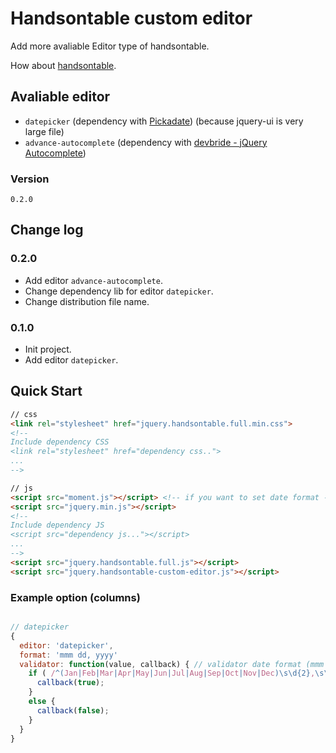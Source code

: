 # Handsontable custom editor
Add more avaliable Editor type of handsontable.

How about [handsontable](https://github.com/handsontable/jquery-handsontable).


## Avaliable editor
- `datepicker` (dependency with [Pickadate](https://github.com/amsul/pickadate.js)) (because jquery-ui is very large file)
- `advance-autocomplete` (dependency with [devbride - jQuery Autocomplete](https://github.com/devbridge/jQuery-Autocomplete))


### Version

`0.2.0`

## Change log

### 0.2.0
- Add editor `advance-autocomplete`.
- Change dependency lib for editor `datepicker`.
- Change distribution file name.


### 0.1.0
- Init project.
- Add editor `datepicker`.


## Quick Start
```html
// css
<link rel="stylesheet" href="jquery.handsontable.full.min.css">
<!--
Include dependency CSS
<link rel="stylesheet" href="dependency css..">
...
-->

// js
<script src="moment.js"></script> <!-- if you want to set date format -->
<script src="jquery.min.js"></script>
<!--
Include dependency JS
<script src="dependency js..."></script>
...
-->
<script src="jquery.handsontable.full.js"></script>
<script src="jquery.handsontable-custom-editor.js"></script>
```

### Example option (columns)
```JavaScript

// datepicker
{
  editor: 'datepicker',
  format: 'mmm dd, yyyy'
  validator: function(value, callback) { // validator date format (mmm dd, yyyy)
    if ( /^(Jan|Feb|Mar|Apr|May|Jun|Jul|Aug|Sep|Oct|Nov|Dec)\s\d{2},\s\d{4}$/i.test(value) ) {
      callback(true);
    }
    else {
      callback(false);
    }
  }
}
```
